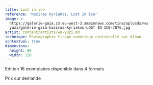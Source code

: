 ```yaml
---
title: Lost in ice
reference: 'Kaziras Kyriakos, Lost in ice'
image: >-
  https://galerie-gaia.s3.eu-west-3.amazonaws.com/tina/uploads/wu
  yuzi/galerie-gaia-kaziras-kyriakos-LOST IN ICE-7076.jpg
artist: content/artists/wu-yuzi.md
technique: Photographie tirage numérique contrecollé sur dibon
contextual: true
dimensions:
  height: 80
  width: 120
---
```


Edition 16 exemplaires disponible dans 4 formats

Prix sur demande
